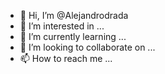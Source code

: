 - 👋 Hi, I’m @Alejandrodrada
- 👀 I’m interested in ...
- 🌱 I’m currently learning ...
- 💞️ I’m looking to collaborate on ...
- 📫 How to reach me ...

<!---
Alejandrodrada/Alejandrodrada is a ✨ special ✨ repository because its `README.md` (this file) appears on your GitHub profile.
You can click the Preview link to take a look at your changes.
--->

